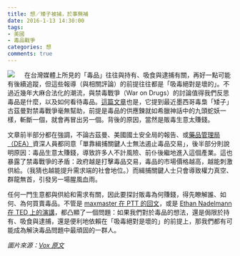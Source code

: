 ```yaml
---
title: 想／矮子被捕，於事無補
date: 2016-1-13 14:30:00
tags: 
- 美國
- 毒品戰爭
categories: 想
comments: true
---
```

![](cover.jpg)
　
在台灣媒體上所見的「毒品」往往與持有、吸食與逮捕有關，再好一點可能有後續追蹤，但這些報導（與相關評論）的前提往往都是「吸毒絕對是壞的」。不過近幾年大麻合法化的潮流，與禁毒戰爭（War on Drugs）的討論值得我們反思毒品是什麼，以及如何看待毒品。[這篇文章](http://www.vox.com/2016/1/11/10749610/el-chapo-drug-war-failure)也是，它提到最近墨西哥毒梟「矮子」古茲曼對禁毒戰爭毫無幫助，前提是毒品的供應鍊就如希臘神話中的九頭蛇妖一樣，斬斷一個，就會再冒出另一個。背後的原因，當然是販毒生意太賺錢。<!--more-->

文章前半部分都在強調，不論古茲曼、美國國土安全局的報告、或[藥品管理局（DEA）](https://zh.wikipedia.org/zh-hant/%E7%BE%8E%E5%9B%BD%E9%A3%9F%E5%93%81%E8%8D%AF%E5%93%81%E7%9B%91%E7%9D%A3%E7%AE%A1%E7%90%86%E5%B1%80)資深人員都同意「單靠緝捕關鍵人士無法遏止毒品交易」，後半部分則說明原因：毒品生意太賺錢，導致許多人不計風險、前仆後繼地進入這個產業。這也暴露了禁毒戰爭的矛盾：政府越是打擊毒品交易，毒品的市場價格越高，越能刺激供給。（我猜也越能提升需求端的社會地位。）而緝捕關鍵人士只會導致權力真空、群龍無首，引發另一場腥風血雨。

任何一門生意都與供給和需求有關，因此要探討販毒為何賺錢，得先瞭解誰、如何、為何買賣毒品。不管是 [maxmaster 在 PTT 的回文](https://www.ptt.cc/ask/over18?from=%2Fbbs%2FGossiping%2FM.1451925654.A.562.html)，或是 [Ethan Nadelmann 在 TED 上的演講](https://www.ted.com/talks/ethan_nadelmann_why_we_need_to_end_the_war_on_drugs)，都凸顯了一個問題：如果我們對於毒品的想法，還是侷限於持有、吸食與逮捕，還是便利地依賴在「吸毒絕對是壞的」的前提上，那我們都有可能成為解決毒品問題中最頑固的一群人。

*圖片來源：[Vox 原文](http://www.vox.com/2016/1/11/10749610/el-chapo-drug-war-failure)*
